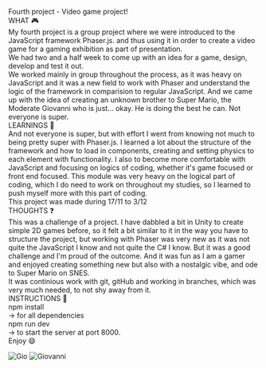 Fourth project - Video game project! <br>
WHAT 🎮 <br>
My fourth project is a group project where we were introduced to the JavaScript framework Phaser.js. and thus using it in order to create a video game for a gaming exhibition as part of presentation. <br>
We had two and a half week to come up with an idea for a game, design, develop and test it out. <br>
We worked mainly in group throughout the process, as it was heavy on JavaScript and it was a new field to work with Phaser and understand the logic of the framework in comparision to regular JavaScript. And we came up with the idea of creating an unknown brother to Super Mario, the Moderate Giovanni who is just... okay. He is doing the best he can. Not everyone is super. <br>
LEARNINGS 🍄 <br>
And not everyone is super, but with effort I went from knowing not much to being pretty super with Phaser.js. I learned a lot about the structure of the framework and how to load in components, creating and setting physics to each element with functionality. I also to become more comfortable with JavaScript and focusing on logics of coding, whether it's game focused or front end focused. This module was very heavy on the logical part of coding, which I do need to work on throughout my studies, so I learned to push myself more with this part of coding. <br>
This project was made during 17/11 to 3/12 <br>
THOUGHTS ❓ <br>
This was a challenge of a project. I have dabbled a bit in Unity to create simple 2D games before, so it felt a bit similar to it in the way you have to structure the project, but working with Phaser was very new as it was not quite the JavaScript I know and not quite the C# I know. But it was a good challenge and I'm proud of the outcome. And it was fun as I am a gamer and enjoyed creating something new but also with a nostalgic vibe, and ode to Super Mario on SNES. <br>
It was continious work with git, gitHub and working in branches, which was very much needed, to not shy away from it. <br>
INSTRUCTIONS 🍄 <br>
npm install <br>
-> for all dependencies <br>
npm run dev <br>
-> to start the server at port 8000. <br>
Enjoy 😄

![Gio](https://user-images.githubusercontent.com/90833604/167099414-64887a45-eeea-454e-b4ee-4b824fff5aa4.png)
![Giovanni](https://user-images.githubusercontent.com/90833604/167099427-020105fa-7dc5-4a66-83cd-01480e4ea3aa.png)
